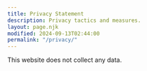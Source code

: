 ```yaml
---
title: Privacy Statement
description: Privacy tactics and measures.
layout: page.njk
modified: 2024-09-13T02:44:00
permalink: "/privacy/"
---
```


This website does not collect any data.
